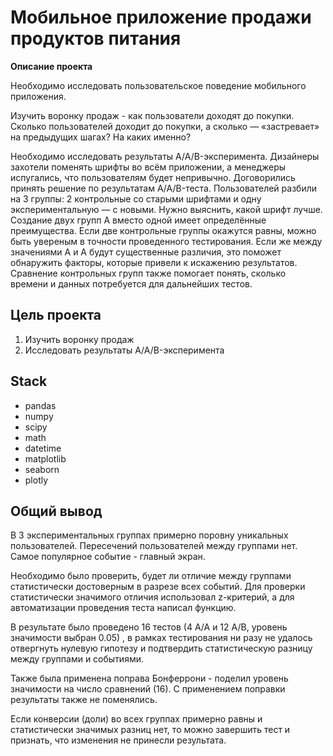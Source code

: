 # Мобильное приложение продажи продуктов питания

**Описание проекта**

Необходимо исследовать пользовательское поведение мобильного приложения.

Изучить воронку продаж - как пользователи доходят до покупки. Сколько пользователей доходит до покупки, а сколько — «застревает» на предыдущих шагах? На каких именно?

Необходимо исследовать результаты A/A/B-эксперимента. Дизайнеры захотели поменять шрифты во всём приложении, а менеджеры испугались, что пользователям будет непривычно. Договорились принять решение по результатам A/A/B-теста. Пользователей разбили на 3 группы: 2 контрольные со старыми шрифтами и одну экспериментальную — с новыми. Нужно выяснить, какой шрифт лучше. Создание двух групп A вместо одной имеет определённые преимущества. Если две контрольные группы окажутся равны, можно быть увереным в точности проведенного тестирования. Если же между значениями A и A будут существенные различия, это поможет обнаружить факторы, которые привели к искажению результатов. Сравнение контрольных групп также помогает понять, сколько времени и данных потребуется для дальнейших тестов.

**Цель проекта**
---
1. Изучить воронку продаж
2. Исследовать результаты A/A/B-эксперимента

**Stack**
---
- pandas
- numpy
- scipy
- math
- datetime
- matplotlib
- seaborn
- plotly

**Общий вывод**
---
В 3 экспериментальных группах примерно поровну уникальных пользователей. Пересечений пользователей между группами нет. Самое популярное событие - главный экран.

Необходимо было проверить, будет ли отличие между группами статистически достоверным в разрезе всех событий.
Для проверки статистически значимого отличия использовал z-критерий, а для автоматизации проведения теста написал функцию.

В результате было проведено 16 тестов (4 А/А и 12 А/В, уровень значимости выбран 0.05) , в рамках тестирования ни разу не удалось отвергнуть нулевую гипотезу и подтвердить статистическую разницу между группами и событиями.

Также была применена поправа Бонферрони - поделил уровень значимости на число сравнений (16). С применением поправки результаты также не поменялись.

Если конверсии (доли) во всех группах примерно равны и статистически значимых разниц нет, то можно завершить тест и признать, что изменения не принесли результата.